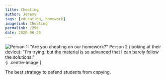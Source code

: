 ```yaml
---
title: Cheating
author: Jeremy
tags: [education, homework]
imagelink: Cheating
permalink: /296
date: 2020-06-26
---
```


![Person 1: "Are you cheating on our homework?" Person 2 (looking at their device): "I'm trying, but the material is so advanced that I can barely follow the solutions!"](https://res.cloudinary.com/dh3hm8pb7/image/upload/c_scale,q_auto:best/v1535842782/Handwaving/Published/Cheating.png){: .centre-image }

The best strategy to defend students from copying.

